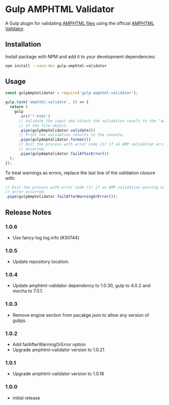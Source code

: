 # Gulp AMPHTML Validator

A Gulp plugin for validating [AMPHTML files](https://ampproject.org) using the official [AMPHTML Validator](https://www.npmjs.com/package/amphtml-validator).

## Installation

Install package with NPM and add it to your development dependencies:

```sh
npm install --save-dev gulp-amphtml-validator
```

## Usage

```js
const gulpAmpValidator = require('gulp-amphtml-validator');

gulp.task('amphtml:validate', () => {
  return (
    gulp
      .src('*.html')
      // Validate the input and attach the validation result to the "amp" property
      // of the file object.
      .pipe(gulpAmpValidator.validate())
      // Print the validation results to the console.
      .pipe(gulpAmpValidator.format())
      // Exit the process with error code (1) if an AMP validation error
      // occurred.
      .pipe(gulpAmpValidator.failAfterError())
  );
});
```

To treat warnings as errors, replace the last line of the validation closure with:

```js
// Exit the process with error code (1) if an AMP validation warning or
// error occurred.
.pipe(gulpAmpValidator.failAfterWarningOrError());
```

## Release Notes

### 1.0.6

-   Use fancy-log log.info (#30744)

### 1.0.5

-   Update repository location.

### 1.0.4

-   Update amphtml-validator dependency to 1.0.30, gulp to 4.0.2 and mocha to
    7.0.1.

### 1.0.3

-   Remove engine section from pacakge.json to allow any version of gulpjs.

### 1.0.2

-   Add failAfterWarningOrError option
-   Upgrade amphtml-validator version to 1.0.21

### 1.0.1

-   Upgrade amphtml-validator version to 1.0.18

### 1.0.0

-   initial release
